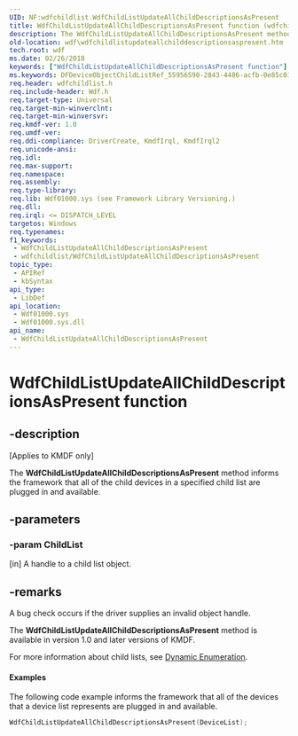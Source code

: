 ```yaml
---
UID: NF:wdfchildlist.WdfChildListUpdateAllChildDescriptionsAsPresent
title: WdfChildListUpdateAllChildDescriptionsAsPresent function (wdfchildlist.h)
description: The WdfChildListUpdateAllChildDescriptionsAsPresent method informs the framework that all of the child devices in a specified child list are plugged in and available.
old-location: wdf\wdfchildlistupdateallchilddescriptionsaspresent.htm
tech.root: wdf
ms.date: 02/26/2018
keywords: ["WdfChildListUpdateAllChildDescriptionsAsPresent function"]
ms.keywords: DFDeviceObjectChildListRef_55956590-2843-4486-acfb-0e85c01702a0.xml, WdfChildListUpdateAllChildDescriptionsAsPresent, WdfChildListUpdateAllChildDescriptionsAsPresent method, kmdf.wdfchildlistupdateallchilddescriptionsaspresent, wdf.wdfchildlistupdateallchilddescriptionsaspresent, wdfchildlist/WdfChildListUpdateAllChildDescriptionsAsPresent
req.header: wdfchildlist.h
req.include-header: Wdf.h
req.target-type: Universal
req.target-min-winverclnt: 
req.target-min-winversvr: 
req.kmdf-ver: 1.0
req.umdf-ver: 
req.ddi-compliance: DriverCreate, KmdfIrql, KmdfIrql2
req.unicode-ansi: 
req.idl: 
req.max-support: 
req.namespace: 
req.assembly: 
req.type-library: 
req.lib: Wdf01000.sys (see Framework Library Versioning.)
req.dll: 
req.irql: <= DISPATCH_LEVEL
targetos: Windows
req.typenames: 
f1_keywords:
 - WdfChildListUpdateAllChildDescriptionsAsPresent
 - wdfchildlist/WdfChildListUpdateAllChildDescriptionsAsPresent
topic_type:
 - APIRef
 - kbSyntax
api_type:
 - LibDef
api_location:
 - Wdf01000.sys
 - Wdf01000.sys.dll
api_name:
 - WdfChildListUpdateAllChildDescriptionsAsPresent
---
```


# WdfChildListUpdateAllChildDescriptionsAsPresent function


## -description

<p class="CCE_Message">[Applies to KMDF only]</p>

The <b>WdfChildListUpdateAllChildDescriptionsAsPresent</b> method informs the framework that all of the child devices in a specified child list are plugged in and available.

## -parameters

### -param ChildList 

[in]
A handle to a child list object.

## -remarks

A bug check occurs if the driver supplies an invalid object handle.




The <b>WdfChildListUpdateAllChildDescriptionsAsPresent</b> method is available in version 1.0 and later versions of KMDF.

For more information about child lists, see <a href="/windows-hardware/drivers/wdf/dynamic-enumeration">Dynamic Enumeration</a>.


#### Examples

The following code example informs the framework that all of the devices that a device list represents are plugged in and available.

```cpp
WdfChildListUpdateAllChildDescriptionsAsPresent(DeviceList);
```
